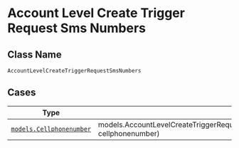 
# Account Level Create Trigger Request Sms Numbers

## Class Name

`AccountLevelCreateTriggerRequestSmsNumbers`

## Cases

| Type | Factory Method |
|  --- | --- |
| [`models.Cellphonenumber`](../../../doc/models/cellphonenumber.md) | models.AccountLevelCreateTriggerRequestSmsNumbersContainer.FromCellphonenumber(models.Cellphonenumber cellphonenumber) |

